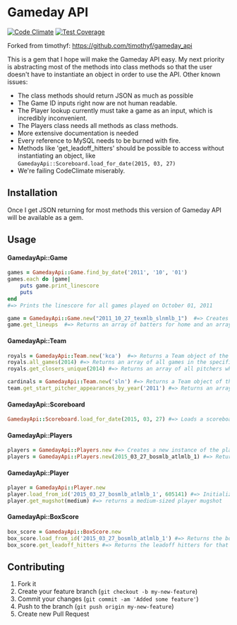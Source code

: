 # Gameday API

[![Code Climate](https://codeclimate.com/github/cwshevlin/gameday-api/badges/gpa.svg)](https://codeclimate.com/github/cwshevlin/gameday-api)  [![Test Coverage](https://codeclimate.com/github/cwshevlin/gameday-api/badges/coverage.svg)](https://codeclimate.com/github/cwshevlin/gameday-api)

Forked from timothyf: https://github.com/timothyf/gameday_api

This is a gem that I hope will make the Gameday API easy. My next priority is abstracting most of the methods into class methods so that the user doesn't have to instantiate an object in order to use the API. Other known issues:
* The class methods should return JSON as much as possible
* The Game ID inputs right now are not human readable.
* The Player lookup currently must take a game as an input, which is incredibly inconvenient. 
* The Players class needs all methods as class methods.
* More extensive documentation is needed
* Every reference to MySQL needs to be burned with fire.
* Methods like 'get_leadoff_hitters' should be possible to access without instantiating an object, like `GamedayApi::Scoreboard.load_for_date(2015, 03, 27)`
* We're failing CodeClimate miserably.

## Installation
Once I get JSON returning for most methods this version of Gameday API will be available as a gem.

## Usage

#### GamedayApi::Game
```ruby
games = GamedayApi::Game.find_by_date('2011', '10', '01')
games.each do |game| 
    puts game.print_linescore
    puts
end
#=> Prints the linescore for all games played on October 01, 2011

game = GamedayApi::Game.new("2011_10_27_texmlb_slnmlb_1")  #=> Creates a new game based on a game id
game.get_lineups  #=> Returns an array of batters for home and an array of batters for away. 
```

#### GamedayApi::Team
```ruby
royals = GamedayApi::Team.new('kca')  #=> Returns a Team object of the Kansas City Royals
royals.all_games(2014) #=> Returns an array of all games in the specified season
royals.get_closers_unique(2014) #=> Returns an array of all pitchers who closed at least one game during the specified season.

cardinals = GamedayApi::Team.new('sln') #=> Returns a Team object of the St. Louis Cardinals
team.get_start_pitcher_appearances_by_year('2011') #=> Returns an array of all pitching starts for the specified season.
```

#### GamedayApi::Scoreboard
```ruby
GamedayApi::Scoreboard.load_for_date(2015, 03, 27) #=> Loads a scoreboard xml file for the specified date.
```

#### GamedayApi::Players
```ruby
players = GamedayApi::Players.new #=> Creates a new instance of the players class
players = GamedayApi::Players.new(2015_03_27_bosmlb_atlmlb_1) #=> Returns an XML of the player an umpire rosters for the specified game id. 
```

#### GamedayApi::Player
```ruby
player = GamedayApi::Player.new
player.load_from_id('2015_03_27_bosmlb_atlmlb_1', 605141) #=> Initialized a player object from the xml file on GameDay
player.get_mugshot(medium) #=> returns a medium-sized player mugshot
```

#### GamedayApi::BoxScore
```ruby
box_score = GamedayApi::BoxScore.new
box_score.load_from_id('2015_03_27_bosmlb_atlmlb_1') #=> Returns the box score for the specified game id
box_score.get_leadoff_hitters #=> Returns the leadoff hitters for that game
```

## Contributing

1. Fork it
2. Create your feature branch (`git checkout -b my-new-feature`)
3. Commit your changes (`git commit -am 'Added some feature'`)
4. Push to the branch (`git push origin my-new-feature`)
5. Create new Pull Request



